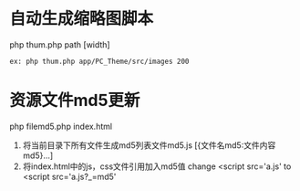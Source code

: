 # 自动生成缩略图脚本
php thum.php path [width]
```
ex: php thum.php app/PC_Theme/src/images 200
```

# 资源文件md5更新
php filemd5.php index.html
1. 将当前目录下所有文件生成md5列表文件md5.js [{文件名md5:文件内容md5}...]
2. 将index.html中的js，css文件引用加入md5值 change <script src='a.js' to <script src='a.js?_=md5'